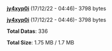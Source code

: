 [**jy4xyp0i**](/data/jy4xyp0i.txt) (17/12/22 - 04:46)- 3798 bytes

[**jy4xyp0i**](/data/jy4xyp0i.txt) (17/12/22 - 04:46)- 3798 bytes

**Total Datas**: 336

**Total Size**: 1.75 MB / 1.7 MB